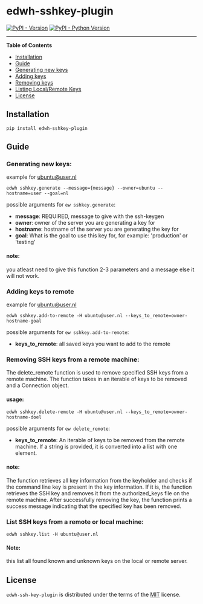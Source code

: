 # edwh-sshkey-plugin

[![PyPI - Version](https://img.shields.io/pypi/v/edwh-demo-plugin.svg)](https://pypi.org/project/edwh-demo-plugin)
[![PyPI - Python Version](https://img.shields.io/pypi/pyversions/edwh-demo-plugin.svg)](https://pypi.org/project/edwh-demo-plugin)

-----

**Table of Contents**

- [Installation](#installation)
- [Guide](#guide)
- [Generating new keys](#generating-new-keys)
- [Adding keys](#adding-keys-to-remote)
- [Removing keys](#removing-ssh-keys-from-a-remote-machine)
- [Listing Local/Remote Keys](#list-ssh-keys-from-a-remote-or-local-machine)
- [License](#license)

## Installation

```console
pip install edwh-sshkey-plugin
```

## Guide
### Generating new keys:
example for ubuntu@user.nl
```console
edwh sshkey.generate --message={message} --owner=ubuntu --hostname=user --goal=nl
```

possible arguments for `ew sshkey.generate`:
- **message**: REQUIRED, message to give with the ssh-keygen
- **owner**: owner of the server you are generating a key for
- **hostname**: hostname of the server you are generating the key for
- **goal**: What is the goal to use this key for, for example: 'production' or 'testing'

#### note:
you atleast need to give this function 2-3 parameters and a message else it will not work.

### Adding keys to remote
example for ubuntu@user.nl
```console
edwh sshkey.add-to-remote -H ubuntu@user.nl --keys_to_remote=owner-hostname-goal
```

possible arguments for `ew sshkey.add-to-remote`:
- **keys_to_remote**: all saved keys you want to add to the remote

### Removing SSH keys from a remote machine:
The delete_remote function is used to remove specified SSH keys from a remote machine. 
The function takes in an iterable of keys to be removed and a Connection object.

#### usage:
```console
edwh sshkey.delete-remote -H ubuntu@user.nl --keys_to_remote=owner-hostname-doel
```

possible arguments for `ew delete_remote`:
- **keys_to_remote**: An iterable of keys to be removed from the remote machine. If a string is provided, it is converted into a list with one element.

#### note:
The function retrieves all key information from the keyholder and checks if the command line key is present in the key information. 
If it is, the function retrieves the SSH key and removes it from the authorized_keys file on the remote machine.
After successfully removing the key, the function prints a success message indicating that the specified key has been removed.

### List SSH keys from a remote or local machine:
```console
edwh sshkey.list -H ubuntu@user.nl
```

#### Note:
this list all found known and unknown keys on the local or remote server.

## License
`edwh-ssh-key-plugin` is distributed under the terms of the [MIT](https://spdx.org/licenses/MIT.html) license.
